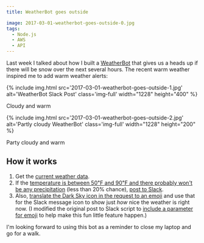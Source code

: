 ```yaml
---
title: WeatherBot goes outside

image: 2017-03-01-weatherbot-goes-outside-0.jpg
tags:
  - Node.js
  - AWS
  - API
---
```


Last week I talked about how I built a [WeatherBot](/code/weatherbot/) that gives us a heads up if there will be snow over the next several hours. The recent warm weather inspired me to add warm weather alerts:

{% include img.html src='2017-03-01-weatherbot-goes-outside-1.jpg' alt='WeatherBot Slack Post' class='img-full' width="1228" height="400" %}

<div class='caption'>Cloudy and warm</div>

{% include img.html src='2017-03-01-weatherbot-goes-outside-2.jpg' alt='Partly cloudy WeatherBot' class='img-full' width="1228" height="200" %}

<div class='caption'>Party cloudy and warm</div>

## How it works

1. Get the [current weather data](https://github.com/katydecorah/weatherbot/blob/edfd30d850aa6ca521b32e126c7d93677df06029/index.js#L41).
2. If the [temperature is between 50℉ and 90℉ and there probably won't be any precipitation](https://github.com/katydecorah/weatherbot/blob/edfd30d850aa6ca521b32e126c7d93677df06029/index.js#L55) (less than 20% chance), [post to Slack](https://github.com/katydecorah/weatherbot/blob/edfd30d850aa6ca521b32e126c7d93677df06029/index.js#L69-L72).
3. Also, [translate the Dark Sky icon in the request to an emoji](https://github.com/katydecorah/weatherbot/blob/edfd30d850aa6ca521b32e126c7d93677df06029/index.js#L15-L27) and use that for the Slack message icon to show just _how_ nice the weather is right now. (I modified the original post to Slack script to [include a parameter for emoji](https://github.com/katydecorah/weatherbot/blob/edfd30d850aa6ca521b32e126c7d93677df06029/index.js#L92) to help make this fun little feature happen.)

I'm looking forward to using this bot as a reminder to close my laptop and go for a walk.
